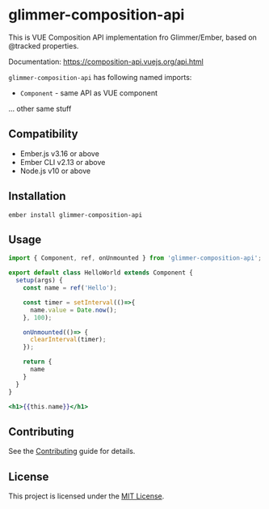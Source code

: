 glimmer-composition-api
==============================================================================

This is VUE Composition API implementation fro Glimmer/Ember, based on @tracked properties.

Documentation: https://composition-api.vuejs.org/api.html


`glimmer-composition-api` has following named imports:

* `Component` - same API as VUE component

... other same stuff



Compatibility
------------------------------------------------------------------------------

* Ember.js v3.16 or above
* Ember CLI v2.13 or above
* Node.js v10 or above


Installation
------------------------------------------------------------------------------

```
ember install glimmer-composition-api
```


Usage
------------------------------------------------------------------------------

```js
import { Component, ref, onUnmounted } from 'glimmer-composition-api';

export default class HelloWorld extends Component {
  setup(args) {
    const name = ref('Hello');

    const timer = setInterval(()=>{
      name.value = Date.now();
    }, 100);

    onUnmounted(()=> {
      clearInterval(timer);
    });

    return {
      name
    }
  }
}
```

```hbs
<h1>{{this.name}}</h1>
```


Contributing
------------------------------------------------------------------------------

See the [Contributing](CONTRIBUTING.md) guide for details.


License
------------------------------------------------------------------------------

This project is licensed under the [MIT License](LICENSE.md).
